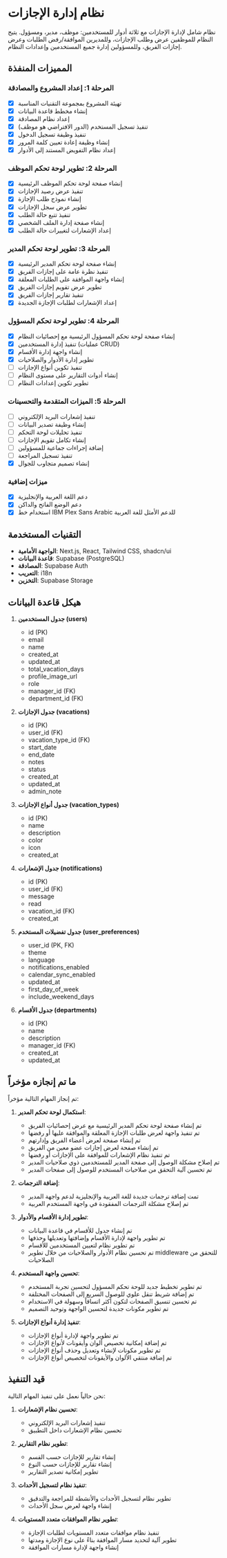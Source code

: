 # نظام إدارة الإجازات

نظام شامل لإدارة الإجازات مع ثلاثة أدوار للمستخدمين: موظف، مدير، ومسؤول. يتيح النظام للموظفين عرض وطلب الإجازات، وللمديرين الموافقة/رفض الطلبات وعرض إجازات الفريق، وللمسؤولين إدارة جميع المستخدمين وإعدادات النظام.

## المميزات المنفذة

### المرحلة 1: إعداد المشروع والمصادقة
- [x] تهيئة المشروع بمجموعة التقنيات المناسبة
- [x] إنشاء مخطط قاعدة البيانات
- [x] إعداد نظام المصادقة
- [x] تنفيذ تسجيل المستخدم (الدور الافتراضي هو موظف)
- [x] تنفيذ وظيفة تسجيل الدخول
- [x] إنشاء وظيفة إعادة تعيين كلمة المرور
- [x] إعداد نظام التفويض المستند إلى الأدوار

### المرحلة 2: تطوير لوحة تحكم الموظف
- [x] إنشاء صفحة لوحة تحكم الموظف الرئيسية
- [x] تنفيذ عرض رصيد الإجازات
- [x] إنشاء نموذج طلب الإجازة
- [x] تطوير عرض سجل الإجازات
- [x] تنفيذ تتبع حالة الطلب
- [x] إنشاء صفحة إدارة الملف الشخصي
- [x] إعداد الإشعارات لتغييرات حالة الطلب

### المرحلة 3: تطوير لوحة تحكم المدير
- [x] إنشاء صفحة لوحة تحكم المدير الرئيسية
- [x] تنفيذ نظرة عامة على إجازات الفريق
- [x] إنشاء واجهة الموافقة على الطلبات المعلقة
- [x] تطوير عرض تقويم إجازات الفريق
- [x] تنفيذ تقارير إجازات الفريق
- [x] إعداد الإشعارات لطلبات الإجازة الجديدة

### المرحلة 4: تطوير لوحة تحكم المسؤول
- [x] إنشاء صفحة لوحة تحكم المسؤول الرئيسية مع إحصائيات النظام
- [x] تنفيذ إدارة المستخدمين (عمليات CRUD)
- [x] إنشاء واجهة إدارة الأقسام
- [x] تطوير إدارة الأدوار والصلاحيات
- [ ] تنفيذ تكوين أنواع الإجازات
- [ ] إنشاء أدوات التقارير على مستوى النظام
- [ ] تطوير تكوين إعدادات النظام

### المرحلة 5: الميزات المتقدمة والتحسينات
- [ ] تنفيذ إشعارات البريد الإلكتروني
- [ ] إنشاء وظيفة تصدير البيانات
- [ ] تنفيذ تحليلات لوحة التحكم
- [ ] إنشاء تكامل تقويم الإجازات
- [ ] إضافة إجراءات جماعية للمسؤولين
- [ ] تنفيذ تسجيل المراجعة
- [x] إنشاء تصميم متجاوب للجوال

### ميزات إضافية
- [x] دعم اللغة العربية والإنجليزية
- [x] دعم الوضع الفاتح والداكن
- [x] استخدام خط IBM Plex Sans Arabic للدعم الأمثل للغة العربية

## التقنيات المستخدمة

- **الواجهة الأمامية**: Next.js, React, Tailwind CSS, shadcn/ui
- **قاعدة البيانات**: Supabase (PostgreSQL)
- **المصادقة**: Supabase Auth
- **التعريب**: i18n
- **التخزين**: Supabase Storage

## هيكل قاعدة البيانات

1. **جدول المستخدمين (users)**
   - id (PK)
   - email
   - name
   - created_at
   - updated_at
   - total_vacation_days
   - profile_image_url
   - role
   - manager_id (FK)
   - department_id (FK)

2. **جدول الإجازات (vacations)**
   - id (PK)
   - user_id (FK)
   - vacation_type_id (FK)
   - start_date
   - end_date
   - notes
   - status
   - created_at
   - updated_at
   - admin_note

3. **جدول أنواع الإجازات (vacation_types)**
   - id (PK)
   - name
   - description
   - color
   - icon
   - created_at

4. **جدول الإشعارات (notifications)**
   - id (PK)
   - user_id (FK)
   - message
   - read
   - vacation_id (FK)
   - created_at

5. **جدول تفضيلات المستخدم (user_preferences)**
   - user_id (PK, FK)
   - theme
   - language
   - notifications_enabled
   - calendar_sync_enabled
   - updated_at
   - first_day_of_week
   - include_weekend_days

6. **جدول الأقسام (departments)**
   - id (PK)
   - name
   - description
   - manager_id (FK)
   - created_at
   - updated_at

## ما تم إنجازه مؤخراً

تم إنجاز المهام التالية مؤخراً:

1. **استكمال لوحة تحكم المدير**:
   - تم إنشاء صفحة لوحة تحكم المدير الرئيسية مع عرض إحصائيات الفريق
   - تم تنفيذ واجهة لعرض طلبات الإجازة المعلقة والموافقة عليها أو رفضها
   - تم إنشاء صفحة لعرض أعضاء الفريق وإدارتهم
   - تم إنشاء صفحة لعرض إجازات عضو معين من الفريق
   - تم تنفيذ نظام الإشعارات للموافقة على الإجازات أو رفضها
   - تم إصلاح مشكلة الوصول إلى صفحة المدير للمستخدمين ذوي صلاحيات المدير
   - تم تحسين آلية التحقق من صلاحيات المستخدم للوصول إلى صفحات المدير

2. **إضافة الترجمات**:
   - تمت إضافة ترجمات جديدة للغة العربية والإنجليزية لدعم واجهة المدير
   - تم إصلاح مشكلة الترجمات المفقودة في واجهة المستخدم العربية

3. **تطوير إدارة الأقسام والأدوار**:
   - تم إنشاء جدول للأقسام في قاعدة البيانات
   - تم تطوير واجهة لإدارة الأقسام وإضافتها وتعديلها وحذفها
   - تم تطوير نظام لتعيين المستخدمين للأقسام
   - تم تحسين نظام الأدوار والصلاحيات من خلال تطوير middleware للتحقق من الصلاحيات

4. **تحسين واجهة المستخدم**:
   - تم تطوير تخطيط جديد للوحة تحكم المسؤول لتحسين تجربة المستخدم
   - تم إضافة شريط تنقل علوي للوصول السريع إلى الصفحات المختلفة
   - تم تحسين تنسيق الصفحات لتكون أكثر اتساقاً وسهولة في الاستخدام
   - تم تطوير مكونات جديدة لتحسين الواجهة وتوحيد التصميم

5. **تنفيذ إدارة أنواع الإجازات**:
   - تم تطوير واجهة لإدارة أنواع الإجازات
   - تم إضافة إمكانية تخصيص ألوان وأيقونات لأنواع الإجازات
   - تم تطوير مكونات لإنشاء وتعديل وحذف أنواع الإجازات
   - تم إضافة منتقي الألوان والأيقونات لتخصيص أنواع الإجازات

## قيد التنفيذ

نحن حالياً نعمل على تنفيذ المهام التالية:

1. **تحسين نظام الإشعارات**:
   - تنفيذ إشعارات البريد الإلكتروني
   - تحسين نظام الإشعارات داخل التطبيق

2. **تطوير نظام التقارير**:
   - إنشاء تقارير للإجازات حسب القسم
   - إنشاء تقارير للإجازات حسب النوع
   - تطوير إمكانية تصدير التقارير

3. **تنفيذ نظام لتسجيل الأحداث**:
   - تطوير نظام لتسجيل الأحداث والأنشطة للمراجعة والتدقيق
   - إنشاء واجهة لعرض سجل الأحداث

4. **تطوير نظام الموافقات متعدد المستويات**:
   - تنفيذ نظام موافقات متعدد المستويات لطلبات الإجازة
   - تطوير آلية لتحديد مسار الموافقة بناءً على نوع الإجازة ومدتها
   - إنشاء واجهة لإدارة مسارات الموافقة
